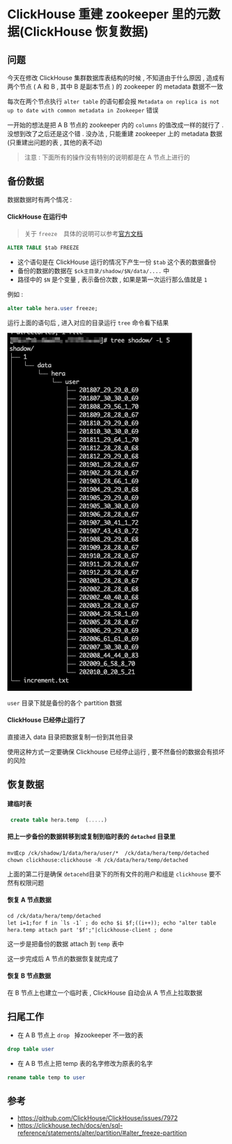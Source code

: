 # ClickHouse 重建 zookeeper 里的元数据(ClickHouse 恢复数据)


## 问题

今天在修改 ClickHouse 集群数据库表结构的时候 , 不知道由于什么原因 , 造成有两个节点 ( A 和 B , 其中 B 是副本节点 ) 的 zookeeper 的 metadata 数据不一致 

每次在两个节点执行 `alter table` 的语句都会报  `Metadata on replica is not up to date with common metadata in Zookeeper`  错误 

一开始的想法是把 A B 节点的 zookeeper 内的 `columns` 的值改成一样的就行了 . 没想到改了之后还是这个错 . 没办法 , 只能重建 zookeeper 上的 metadata 数据 (只重建出问题的表 , 其他的表不动)

>	注意 : 下面所有的操作没有特别的说明都是在 A 节点上进行的



## 备份数据

数据数据时有两个情况 :

#### ClickHouse 在运行中

>  关于 `freeze  `具体的说明可以参考[官方文档](https://clickhouse.tech/docs/en/sql-reference/statements/alter/partition/#alter_freeze-partition)

```sql
ALTER TABLE $tab FREEZE
```

* 这个语句是在 ClickHouse 运行的情况下产生一份 `$tab` 这个表的数据备份
* 备份的数据的数据在 `$ck主目录/shadow/$N/data/....` 中
* 路径中的 `$N`  是个变量 , 表示备份次数 , 如果是第一次运行那么值就是 `1`

例如 : 

```sql
alter table hera.user freeze;
```

运行上面的语句后 , 进入对应的目录运行 `tree` 命令看下结果 

![image-20201101212933284](image-20201101212933284.png)

`user` 目录下就是备份的各个 partition 数据

#### ClickHouse 已经停止运行了

直接进入 data 目录把数据复制一份到其他目录

使用这种方式一定要确保 Clickhouse 已经停止运行 , 要不然备份的数据会有损坏的风险



## 恢复数据
#### 建临时表

 ```sql
  create table hera.temp  (.....)
 ```



#### 把上一步备份的数据转移到或复制到临时表的 `detached` 目录里

```shell
mv或cp /ck/shadow/1/data/hera/user/*  /ck/data/hera/temp/detached
chown clickhouse:clickhouse -R /ck/data/hera/temp/detached
```

上面的第二行是确保 `detacehd`目录下的所有文件的用户和组是 `clickhouse` 要不然有权限问题



#### 恢复 A 节点数据

```shell
cd /ck/data/hera/temp/detached
let i=1;for f in `ls -1` ; do echo $i $f;((i++)); echo "alter table hera.temp attach part '$f';"|clickhouse-client ; done
```

这一步是把备份的数据 attach 到 `temp` 表中

这一步完成后 A 节点的数据恢复就完成了



#### 恢复 B 节点数据

在 B 节点上也建立一个临时表 , ClickHouse 自动会从 A 节点上拉取数据



## 扫尾工作

* 在 A B 节点上 `drop ` 掉zookeeper 不一致的表

```sql
drop table user
```
* 在 A B 节点上把 temp 表的名字修改为原表的名字
```sql
rename table temp to user
```



## 参考

* https://github.com/ClickHouse/ClickHouse/issues/7972
* https://clickhouse.tech/docs/en/sql-reference/statements/alter/partition/#alter_freeze-partition

